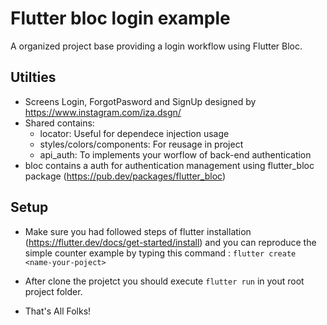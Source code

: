 # Flutter bloc login example
A organized project base providing a login workflow using Flutter Bloc. 

## Utilties 
 - Screens Login, ForgotPasword and SignUp designed by https://www.instagram.com/iza.dsgn/
 - Shared contains:
    - locator: Useful for dependece injection usage
    - styles/colors/components: For reusage in project 
    - api_auth: To implements your worflow of back-end authentication 
 - bloc contains a auth for authentication management using flutter_bloc package (https://pub.dev/packages/flutter_bloc)  
 
 ## Setup 
 
 - Make sure you had followed steps of flutter installation (https://flutter.dev/docs/get-started/install) and you can reproduce the simple counter example by typing this command : ```flutter create <name-your-poject>```

 - After clone the projetct you should execute ```flutter run``` in yout root project folder.  
 
 - That's All Folks!
